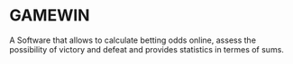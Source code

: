 # GAMEWIN
A Software that allows to calculate betting odds online, assess the possibility of victory and defeat and provides statistics in termes of sums.
